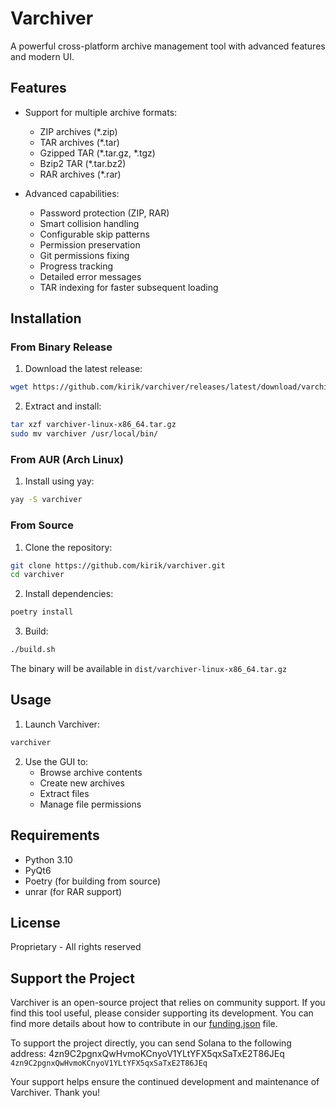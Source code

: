 # Varchiver

A powerful cross-platform archive management tool with advanced features and modern UI.

## Features

- Support for multiple archive formats:
  - ZIP archives (*.zip)
  - TAR archives (*.tar)
  - Gzipped TAR (*.tar.gz, *.tgz)
  - Bzip2 TAR (*.tar.bz2)
  - RAR archives (*.rar)
 
- Advanced capabilities:
  - Password protection (ZIP, RAR)
  - Smart collision handling
  - Configurable skip patterns
  - Permission preservation
  - Git permissions fixing
  - Progress tracking
  - Detailed error messages
  - TAR indexing for faster subsequent loading

## Installation

### From Binary Release

1. Download the latest release:
```bash
wget https://github.com/kirik/varchiver/releases/latest/download/varchiver-linux-x86_64.tar.gz
```

2. Extract and install:
```bash
tar xzf varchiver-linux-x86_64.tar.gz
sudo mv varchiver /usr/local/bin/
```

### From AUR (Arch Linux)

1. Install using yay:
```bash
yay -S varchiver
```

### From Source

1. Clone the repository:
```bash
git clone https://github.com/kirik/varchiver.git
cd varchiver
```

2. Install dependencies:
```bash
poetry install
```

3. Build:
```bash
./build.sh
```

The binary will be available in `dist/varchiver-linux-x86_64.tar.gz`

## Usage

1. Launch Varchiver:
```bash
varchiver
```

2. Use the GUI to:
   - Browse archive contents
   - Create new archives
   - Extract files
   - Manage file permissions

## Requirements

- Python 3.10
- PyQt6
- Poetry (for building from source)
- unrar (for RAR support)

## License

Proprietary - All rights reserved

## Support the Project

Varchiver is an open-source project that relies on community support. If you find this tool useful, please consider supporting its development. You can find more details about how to contribute in our [funding.json](./funding.json) file.

To support the project directly, you can send Solana to the following address:
4zn9C2pgnxQwHvmoKCnyoV1YLtYFX5qxSaTxE2T86JEq
`4zn9C2pgnxQwHvmoKCnyoV1YLtYFX5qxSaTxE2T86JEq`

Your support helps ensure the continued development and maintenance of Varchiver. Thank you!

